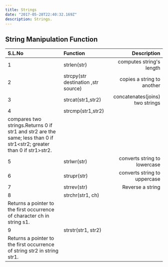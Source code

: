 ```yaml
---
title: Strings
date: "2017-05-28T22:40:32.169Z"
description: Strings.
---
```


## String Manipulation Function

| S.L.No                                                                                                               | Function                            |                     Description |
| :------------------------------------------------------------------------------------------------------------------- | :---------------------------------- | ------------------------------: |
| 1                                                                                                                    | strlen(str)                         |        computes string's length |
| 2                                                                                                                    | strcpy(str destination ,str source) |      copies a string to another |
| 3                                                                                                                    | strcat(str1,str2)                   | concatenates(joins) two strings |
| 4                                                                                                                    | strcmp(str1,str2)                   |
| compares two strings.Returns 0 if str1 and str2 are the same; less than 0 if str1<str2; greater than 0 if str1>str2. |
| 5                                                                                                                    | strlwr(str)                         |    converts string to lowercase |
| 6                                                                                                                    | strupr(str)                         |    converts string to uppercase |
| 7                                                                                                                    | strrev(str)                         |                Reverse a string |
| 8                                                                                                                    | strchr(str1, ch)                    |
| Returns a pointer to the first occurrence of character ch in string s1.                                              |
| 9                                                                                                                    | strstr(str1, str2)                  |
| Returns a pointer to the first occurrence of string str2 in string str1.                                             |
